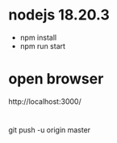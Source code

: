 # nodejs 18.20.3
- npm install
- npm run start

# open browser
http://localhost:3000/

# 


git push -u origin master
